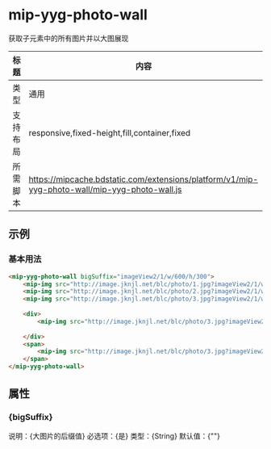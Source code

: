 # mip-yyg-photo-wall

获取子元素中的所有图片并以大图展现

标题|内容
----|----
类型|通用
支持布局|responsive,fixed-height,fill,container,fixed
所需脚本|https://mipcache.bdstatic.com/extensions/platform/v1/mip-yyg-photo-wall/mip-yyg-photo-wall.js

## 示例

### 基本用法
```html
<mip-yyg-photo-wall bigSuffix="imageView2/1/w/600/h/300">
    <mip-img src="http://image.jknjl.net/blc/photo/1.jpg?imageView2/1/w/140/h/85" ></mip-img>
    <mip-img src="http://image.jknjl.net/blc/photo/2.jpg?imageView2/1/w/140/h/85"  ></mip-img>
    <mip-img src="http://image.jknjl.net/blc/photo/3.jpg?imageView2/1/w/140/h/85"  ></mip-img>
    
    <div>
        <mip-img src="http://image.jknjl.net/blc/photo/3.jpg?imageView2/1/w/140/h/85" ></mip-img>
    
    </div>
    <span>
        <mip-img src="http://image.jknjl.net/blc/photo/3.jpg?imageView2/1/w/140/h/85" ></mip-img>
    </span>
</mip-yyg-photo-wall>
```


## 属性

### {bigSuffix}

说明：{大图片的后缀值}
必选项：{是}
类型：{String}
默认值：{""}



